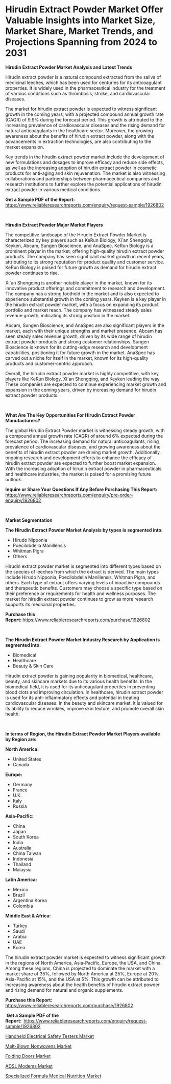 <p><h1>Hirudin Extract Powder Market Offer Valuable Insights into Market Size, Market Share, Market Trends, and Projections Spanning from 2024 to 2031</h1></p><p><strong>Hirudin Extract Powder Market Analysis and Latest Trends</strong></p>
<p><p>Hirudin extract powder is a natural compound extracted from the saliva of medicinal leeches, which has been used for centuries for its anticoagulant properties. It is widely used in the pharmaceutical industry for the treatment of various conditions such as thrombosis, stroke, and cardiovascular diseases.</p><p>The market for hirudin extract powder is expected to witness significant growth in the coming years, with a projected compound annual growth rate (CAGR) of 9.9% during the forecast period. This growth is attributed to the increasing prevalence of cardiovascular diseases and the rising demand for natural anticoagulants in the healthcare sector. Moreover, the growing awareness about the benefits of hirudin extract powder, along with the advancements in extraction technologies, are also contributing to the market expansion.</p><p>Key trends in the hirudin extract powder market include the development of new formulations and dosages to improve efficacy and reduce side effects, as well as the increasing adoption of hirudin extract powder in cosmetic products for anti-aging and skin rejuvenation. The market is also witnessing collaborations and partnerships between pharmaceutical companies and research institutions to further explore the potential applications of hirudin extract powder in various medical conditions.</p></p>
<p><strong>Get a Sample PDF of the Report:&nbsp;</strong> <a href="https://www.reliableresearchreports.com/enquiry/request-sample/1926802">https://www.reliableresearchreports.com/enquiry/request-sample/1926802</a></p>
<p>&nbsp;</p>
<p><strong>Hirudin Extract Powder Major Market Players</strong></p>
<p><p>The competitive landscape of the Hirudin Extract Powder Market is characterized by key players such as KeRun Biology, Xi`an Shengqing, Keyken, Abcam, Sungen Bioscience, and AnaSpec. KeRun Biology is a prominent player in the market, offering high-quality hirudin extract powder products. The company has seen significant market growth in recent years, attributing to its strong reputation for product quality and customer service. KeRun Biology is poised for future growth as demand for hirudin extract powder continues to rise.</p><p>Xi`an Shengqing is another notable player in the market, known for its innovative product offerings and commitment to research and development. The company has a strong foothold in the market and is also expected to experience substantial growth in the coming years. Keyken is a key player in the hirudin extract powder market, with a focus on expanding its product portfolio and market reach. The company has witnessed steady sales revenue growth, indicating its strong position in the market.</p><p>Abcam, Sungen Bioscience, and AnaSpec are also significant players in the market, each with their unique strengths and market presence. Abcam has seen steady sales revenue growth, driven by its wide range of hirudin extract powder products and strong customer relationships. Sungen Bioscience is known for its cutting-edge research and development capabilities, positioning it for future growth in the market. AnaSpec has carved out a niche for itself in the market, known for its high-quality products and customer-centric approach.</p><p>Overall, the hirudin extract powder market is highly competitive, with key players like KeRun Biology, Xi`an Shengqing, and Keyken leading the way. These companies are expected to continue experiencing market growth and expansion in the coming years, driven by increasing demand for hirudin extract powder products.</p></p>
<p>&nbsp;</p>
<p><strong>What Are The Key Opportunities For Hirudin Extract Powder Manufacturers?</strong></p>
<p><p>The global Hirudin Extract Powder market is witnessing steady growth, with a compound annual growth rate (CAGR) of around 6% expected during the forecast period. The increasing demand for natural anticoagulants, rising prevalence of cardiovascular diseases, and growing awareness about the benefits of hirudin extract powder are driving market growth. Additionally, ongoing research and development efforts to enhance the efficacy of hirudin extract powder are expected to further boost market expansion. With the increasing adoption of hirudin extract powder in pharmaceuticals and healthcare industries, the market is poised for a promising future outlook.</p></p>
<p><strong>Inquire or Share Your Questions If Any Before Purchasing This Report:</strong> <a href="https://www.reliableresearchreports.com/enquiry/pre-order-enquiry/1926802">https://www.reliableresearchreports.com/enquiry/pre-order-enquiry/1926802</a></p>
<p>&nbsp;</p>
<p><strong>Market Segmentation</strong></p>
<p><strong>The Hirudin Extract Powder Market Analysis by types is segmented into:</strong></p>
<p><ul><li>Hirudo Nipponia</li><li>Poecilobdella Manillensis</li><li>Whitman Pigra</li><li>Others</li></ul></p>
<p><p>Hirudin extract powder market is segmented into different types based on the species of leeches from which the extract is derived. The main types include Hirudo Nipponia, Poecilobdella Manillensis, Whitman Pigra, and others. Each type of extract offers varying levels of bioactive compounds and therapeutic benefits. Customers may choose a specific type based on their preference or requirements for health and wellness purposes. The market for hirudin extract powder continues to grow as more research supports its medicinal properties.</p></p>
<p><strong>Purchase this Report:&nbsp;</strong><a href="https://www.reliableresearchreports.com/purchase/1926802">https://www.reliableresearchreports.com/purchase/1926802</a></p>
<p>&nbsp;</p>
<p><strong>The Hirudin Extract Powder Market Industry Research by Application is segmented into:</strong></p>
<p><ul><li>Biomedical</li><li>Healthcare</li><li>Beauty & Skin Care</li></ul></p>
<p><p>Hirudin extract powder is gaining popularity in biomedical, healthcare, beauty, and skincare markets due to its various health benefits. In the biomedical field, it is used for its anticoagulant properties in preventing blood clots and improving circulation. In healthcare, hirudin extract powder is used for its anti-inflammatory effects and potential in treating cardiovascular diseases. In the beauty and skincare market, it is valued for its ability to reduce wrinkles, improve skin texture, and promote overall skin health.</p></p>
<p>&nbsp;</p>
<p><strong>In terms of Region, the Hirudin Extract Powder Market Players available by Region are:</strong></p>
<p>
    <p> <strong> North America: </strong>
        <ul>
            <li>United States</li>
            <li>Canada</li>
        </ul>
        </p> 
    <p> <strong> Europe: </strong>
        <ul>
            <li>Germany</li>
            <li>France</li>
            <li>U.K.</li>
            <li>Italy</li>
            <li>Russia</li>
        </ul>
        </p> 
    <p> <strong> Asia-Pacific: </strong>
        <ul>
            <li>China</li>
            <li>Japan</li>
            <li>South Korea</li>
            <li>India</li>
            <li>Australia</li>
            <li>China Taiwan</li>
            <li>Indonesia</li>
            <li>Thailand</li>
            <li>Malaysia</li>
        </ul>
        </p> 
    <p> <strong> Latin America: </strong>
        <ul>
            <li>Mexico</li>
            <li>Brazil</li>
            <li>Argentina Korea</li>
            <li>Colombia</li>
        </ul>
        </p> 
    <p> <strong> Middle East & Africa: </strong>
        <ul>
            <li>Turkey</li>
            <li>Saudi</li>
            <li>Arabia</li>
            <li>UAE</li>
            <li>Korea</li>
        </ul>
    </p>
    </p>
<p><p>The hirudin extract powder market is expected to witness significant growth in the regions of North America, Asia-Pacific, Europe, the USA, and China. Among these regions, China is projected to dominate the market with a market share of 35%, followed by North America at 25%, Europe at 20%, Asia-Pacific at 15%, and the USA at 5%. This growth can be attributed to increasing awareness about the health benefits of hirudin extract powder and rising demand for natural and organic supplements.</p></p>
<p><strong>Purchase this Report: </strong><a href="https://www.reliableresearchreports.com/purchase/1926802">https://www.reliableresearchreports.com/purchase/1926802</a></p>
<p>&nbsp;<strong>Get a Sample PDF of the Report:&nbsp;&nbsp;</strong><a href="https://www.reliableresearchreports.com/enquiry/request-sample/1926802">https://www.reliableresearchreports.com/enquiry/request-sample/1926802</a></p>
<p><strong></strong></p>
<p><p><a href="https://shimmer-gardenia-37a.notion.site/Handheld-Electrical-Safety-Testers-Market-Size-Growth-and-Forecast-from-2024-2031-c9ca1c049710406fac6fc08cc1f477f9">Handheld Electrical Safety Testers Market</a></p><p><a href="https://cute-banjo-8ca.notion.site/Insights-into-Melt-Blown-Nonwovens-Market-Size-Analysing-Market-Share-Trends-and-Growth-from-2024-4f00558a5462402dab272a11a1d52f8d">Melt-Blown Nonwovens Market</a></p><p><a href="https://view.publitas.com/reportprime-1/folding-doors-market-with-the-goal-of-estimating-the-market-size-and-future-growth-potential-of-various-market-segments-based-on-component-applications-end-user-and-region/">Folding Doors Market</a></p><p><a href="https://view.publitas.com/reportprime-1/adsl-modems-market-a-comprehensive-report-of-its-market-share-growth-trends-2024-2031/">ADSL Modems Market</a></p><p><a href="https://unruly-ladybug-44b.notion.site/Specialized-Formula-Medical-Nutrition-Market-Research-Report-Unlocks-Analysis-on-the-Market-Financia-77251399cc9644d58c47fcb15b54b993">Specialized Formula Medical Nutrition Market</a></p></p>